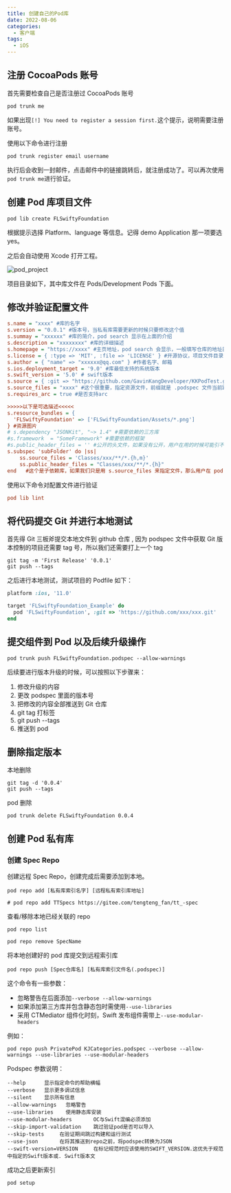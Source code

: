 ```yaml
---
title: 创建自己的Pod库
date: 2022-08-06
categories:
  - 客户端
tags:
  - iOS
---
```


## 注册 CocoaPods 账号

首先需要检查自己是否注册过 CocoaPods 账号

```shell
pod trunk me
```

如果出现`[!] You need to register a session first.`这个提示，说明需要注册账号。

使用以下命令进行注册

```shell
pod trunk register email username
```

执行后会收到一封邮件，点击邮件中的链接跳转后，就注册成功了。可以再次使用`pod trunk me`进行验证。

## 创建 Pod 库项目文件

```shell
pod lib create FLSwiftyFoundation
```

根据提示选择 Platform、language 等信息。记得 demo Application 那一项要选 yes。

之后会自动使用 Xcode 打开工程。

![pod_project](./images/pod_project.png)

项目目录如下，其中库文件在 Pods/Development Pods 下面。

## 修改并验证配置文件

```ini
s.name = "xxxx" #库的名字
s.version = "0.0.1" #版本号，当私有库需要更新的时候只要修改这个值
s.summay = "xxxxxx" #库的简介，pod search 显示在上面的介绍
s.description = "xxxxxxxx" #库的详细描述
s.homepage = "https://xxxx" #主页地址，pod search 会显示，一般填写仓库的地址就行了
s.license = { :type => 'MIT', :file => 'LICENSE' } #开源协议，项目文件目录下需要有一个MIT开源协议文件，创建的时候默认就创建了这个，具体内容可以打开 LICENSE 查看
s.author = { "name" => "xxxxxx@qq.com" } #作者名字、邮箱
s.ios.deployment_target = '9.0' #库最低支持的系统版本
s.swift_version = '5.0' # swift版本
s.source = { :git => "https://github.com/GavinKangDeveloper/KKPodTest.git", :tag => "#{s.version}" } #资源地址，pod install 的时候会根据这个地址去下载你的想要库，以及下载的版本，必须要跟s.version一致。
s.source_files = "xxxx" #这个很重要，指定资源文件，前缀就是 .podspec 文件当前路径，只用写之后的路径，如 Classes/* 是指 Classes 文件夹下的所有文件，但不包括子文件夹里面的文件、Classes/**/* 是指包含所有 Classes 文件夹下的文件，包括子文件、Classes/**/*.{h,m} 是指包含所有 Classes 文件夹下的后缀为 .h 和 .m 的文件，也可以指定文件。
s.requires_arc = true #是否支持arc

>>>>>以下是可选描述<<<<<
s.resource_bundles = {
  'FLSwiftyFoundation' => ['FLSwiftyFoundation/Assets/*.png']
} #资源图片
# s.dependency "JSONKit", "~> 1.4" #需要依赖的三方库
#s.framework  = "SomeFramework" #需要依赖的框架
#s.public_header_files = '' #公开的头文件，如果没有公开，用户在用的时候可能引不到响应的头文件
s.subspec 'subFolder' do |ss|
    ss.source_files = 'Classes/xxx/**/*.{h,m}'
    ss.public_header_files = "Classes/xxx/**/*.{h}"
end   #这个是子依赖库，如果我们只是用 s.source_files 来指定文件，那么用户在 pod 下来之后所有的文件都在同一个目录下，没有子文件夹，如果想要分类，用 s.subspec，每一个 subspec 可以分一个子文件夹，但是记得一定要将 .h 文件通过 ss.public_header_files 公开，不然有可能会找不到头文件。
```

使用以下命令对配置文件进行验证

```ini
pod lib lint
```

## 将代码提交 Git 并进行本地测试

首先得 Git 三板斧提交本地文件到 github 仓库 , 因为 podspec 文件中获取 Git 版本控制的项目还需要 tag 号，所以我们还需要打上一个 tag

```shell
git tag -m 'First Release' '0.0.1'
git push --tags
```

之后进行本地测试，测试项目的 Podfile 如下：

```ruby
platform :ios, '11.0'

target 'FLSwiftyFoundation_Example' do
  pod 'FLSwiftyFoundation', :git => 'https://github.com/xxx/xxx.git'
end
```

## 提交组件到 Pod 以及后续升级操作

```shell
pod trunk push FLSwiftyFoundation.podspec --allow-warnings
```

后续要进行版本升级的时候，可以按照以下步骤来：

1. 修改升级的内容
2. 更改 podspec 里面的版本号
3. 把修改的内容全部推送到 Git 仓库
4. git tag 打标签
5. git push --tags
6. 推送到 pod

## 删除指定版本

本地删除

```shell
git tag -d '0.0.4'
git push --tags
```

pod 删除

```shell
pod trunk delete FLSwiftyFoundation 0.0.4
```

## 创建 Pod 私有库

### 创建 Spec Repo

创建远程 Spec Repo，创建完成后需要添加到本地。

```shell
pod repo add [私有库索引名字] [远程私有索引库地址]

# pod repo add TTSpecs https://gitee.com/tengteng_fan/tt_-spec
```

查看/移除本地已经关联的 repo

```shell
pod repo list

pod repo remove SpecName
```

将本地创建好的 pod 库提交到远程索引库

```shell
pod repo push [Spec仓库名] [私有库索引文件名(.podspec)]
```

这个命令有一些参数：

- 忽略警告在后面添加`--verbose --allow-warnings`
- 如果添加第三方库并包含静态包时需使用`--use-libraries`
- 采用 CTMediator 组件化时刻，Swift 发布组件需带上`--use-modular-headers`

例如：

```shell
pod repo push PrivatePod KJCategories.podspec --verbose --allow-warnings --use-libraries --use-modular-headers
```

Podspec 参数说明：

```shell
--help      显示指定命令的帮助横幅
--verbose   显示更多调试信息
--silent    显示所有信息
--allow-warnings   忽略警告
--use-libraries    使用静态库安装
--use-modular-headers       OC与Swift混编必须添加
--skip-import-validation    跳过验证pod是否可以导入
--skip-tests     在验证期间跳过构建和运行测试
--use-json       在将其推送到repo之前，将podspec转换为JSON
--swift-version=VERSION     在标记规范时应该使用的SWIFT_VERSION.这优先于规范中指定的Swift版本或. Swift版本文
```

成功之后更新索引

```shell
pod setup
```

